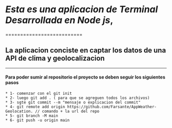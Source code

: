 # _Esta es una aplicacion de Terminal Desarrollada en Node js_, 
========================== 


## La aplicacion conciste en **captar los datos de una API de clima y geolocalizacion**
--------------------------

#### Para poder sumir al repositorio el proyecto se deben seguir los siguientes pasos

    * 1- comenzar con el git init
    * 2- luego git add . ( para que se agreguen todos los archivos)
    * 3- sgte git commit --m "mensaje o explicacion del commit" 
    * 4- git remote add origin https://github.com/Farsante/AppWeather-Geolocation. // comando + la url del repo
    * 5- git branch -M main
    * 6- git push -u origin main



